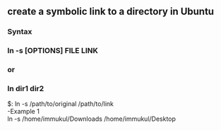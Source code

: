## create a symbolic link to a directory in Ubuntu
### Syntax
### ln -s [OPTIONS] FILE LINK
### or
### ln dir1 dir2


$: ln -s /path/to/original /path/to/link\
-Example 1\
ln -s /home/immukul/Downloads /home/immukul/Desktop


